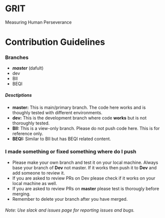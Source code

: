 # GRIT
Measuring Human Perseverance



# Contribution Guidelines

### Branches
- ***master*** (dafult)
- dev
- BII
- BEQI

##### Desctiptions 

- **master:** This is main/primary branch. The code here works and is thoughly tested with different environments. 
- **dev:** This is the development branch where code **works** but is not thoroughly tested.
- **BII:** This is a view-only branch. Please do not push code here. This is for reference only.
- **BEQI:** Similar to BII but has BEQI related content.


### I made something or fixed something where do I push

- Please make your own branch and test it on your local machine. Always base your branch of **Dev** not master. If it works then push it to **Dev** and add someone to review it. 
- If you are asked to review PRs on Dev please check if it works on your local machine as well.
- If you are asked to review PRs on **master** please test is thorougly before merging.
- Remember to delete your branch after you have merged.

###### Note: Use slack and issues page for reporting issues and bugs.
